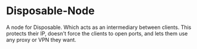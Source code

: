 # Disposable-Node

A node for Disposable. Which acts as an intermediary between clients.
This protects their IP, doesn't force the clients to open ports, and lets them use any proxy or VPN they want.
